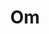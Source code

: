 ---
title: Om
date: 
draft: false

# descripcion
description : Aro de plata pasante

materials: Plata 925

color: Plateado

dimensions: 1cm diam

code: 01-20-0434

type: "Aros"

categories: []

price: $5.120,00

price_eftvo: $4.350,00

# Images
# first image will be shown in the product page
images:
  # - image: "images/path_to_image"
  # La ubicacion de las imagenes es imagenes/Aros/Aros.Solo Plata/01-20-0434-om
  - image: "./images/aros/solo_plata/01-20-0434-om_a.JPG"
  - image: "./images/aros/solo_plata/01-20-0434-om_b.JPG"
---